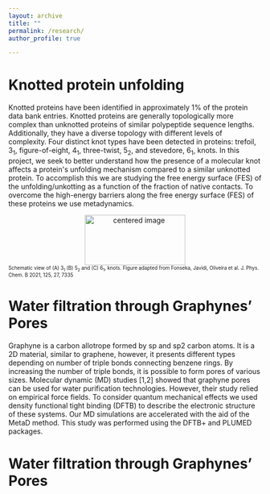 ```yaml
---
layout: archive
title: ""
permalink: /research/
author_profile: true

---
```

Knotted protein unfolding
====
Knotted proteins have been identified in approximately 1% of the protein data bank entries. Knotted proteins are generally topologically more complex than unknotted proteins of similar polypeptide sequence lengths. Additionally, they have a diverse topology with different levels of complexity. Four distinct knot types have been detected in proteins: trefoil, 3<sub>1</sub>, figure-of-eight, 4<sub>1</sub>, three-twist, 5<sub>2</sub>, and stevedore, 6<sub>1</sub>, knots. In this project, we seek to better understand how the presence of a molecular knot affects a protein's unfolding mechanism compared to a similar unknotted protein. To accomplish this we are studying the free energy surface (FES) of the unfolding/unkotting as a function of the fraction of native contacts. To overcome the high-energy barriers along the free energy surface (FES) of these proteins we use metadynamics. 

<div style="text-align: center;">
<img src="/images/knoted.png" alt ="centered image" height = "100" width="200">
</div>
<sub><sup>Schematic view of (A) 3<sub>1</sub> (B)  5<sub>2</sub> and (C) 6<sub>1</sub>, knots. Figure adapted from Fonseka, Javidi, Oliveira et al. J. Phys. Chem. B 2021, 125, 27, 7335</sup></sub>
  
Water filtration through Graphynes’ Pores
====

Graphyne is a carbon allotrope formed by sp and sp2 carbon atoms. It is a 2D material, similar to graphene, however, it presents different types depending on number of triple bonds connecting benzene rings. By increasing the number of triple bonds, it is possible to form pores of various sizes. Molecular dynamic (MD) studies [1,2] showed that graphyne pores can be used for water purification technologies. However, their study relied on empirical force fields. To consider quantum mechanical effects we used density functional tight binding (DFTB) to describe the electronic structure of these systems. Our MD simulations are accelerated with the aid of the MetaD method. ﻿This study was performed using the DFTB+ and PLUMED packages.

Water filtration through Graphynes’ Pores
====





